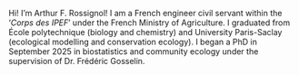 Hi! I’m Arthur F. Rossignol!
I am a French engineer civil servant within the ‘_Corps des IPEF_’ under the French Ministry of Agriculture.
I graduated from École polytechnique (biology and chemistry) and University Paris-Saclay (ecological modelling and conservation ecology). 
I began a PhD in September 2025 in biostatistics and community ecology under the supervision of Dr. Frédéric Gosselin.
